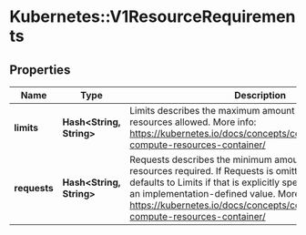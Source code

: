 # Kubernetes::V1ResourceRequirements

## Properties
Name | Type | Description | Notes
------------ | ------------- | ------------- | -------------
**limits** | **Hash&lt;String, String&gt;** | Limits describes the maximum amount of compute resources allowed. More info: https://kubernetes.io/docs/concepts/configuration/manage-compute-resources-container/ | [optional] 
**requests** | **Hash&lt;String, String&gt;** | Requests describes the minimum amount of compute resources required. If Requests is omitted for a container, it defaults to Limits if that is explicitly specified, otherwise to an implementation-defined value. More info: https://kubernetes.io/docs/concepts/configuration/manage-compute-resources-container/ | [optional] 


